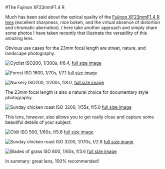 #The Fujinon XF23mmF1.4 R

 Much has been said about the optical quality of the [Fujinon XF23mmF1.4 R lens](http://www.fujifilm.com/products/digital_cameras/x/fujinon_lens_xf23mmf14_r/) (excellent sharpness, nice bokeh, and the virtual absence of distortion and chromatic aberration). I here take another approach and simply share some photos I have taken recently that illustrate the versatility of this amazing lens.

Obvious use cases for the 23mm focal length are street, nature, and landscape photography.

![](https://farm4.staticflickr.com/3853/15083910608_d7412f1943_b.jpg "Cyclist")
ISO200, 1/300s, f/6.4, [full size image](https://farm4.staticflickr.com/3853/15083910608_5f5f9e912b_o.jpg)

![](https://farm4.staticflickr.com/3836/15050310369_16e1a438ed_b.jpg "Forest")
ISO 1600, 1/70s, f/7.1 [full size image](https://farm4.staticflickr.com/3836/15050310369_4c29fe13d0_o.jpg)

![](https://farm3.staticflickr.com/2941/15163861827_4ce3cbd6a1_b.jpg "Nursery")
ISO200, 1/200s, f/8.0, [full size image](https://farm3.staticflickr.com/2941/15163861827_c65289c21d_o.jpg)

The 23mm focal length is also a natural choice for documentary style photography.

![](https://farm4.staticflickr.com/3900/15132142017_6a87665c60_b.jpg "Sunday chicken roast")
ISO 3200, 1/55s, f/5.0 [full size image](https://farm4.staticflickr.com/3900/15132142017_7f9b25f99d_o.jpg)

This lens, however, also allows you to get really close and capture some beautiful details of your subject.

![](https://farm3.staticflickr.com/2944/15324019265_eac10a7f50_b.jpg "Chili")
ISO 500, 1/60s, f/5.6 [full size image](https://farm3.staticflickr.com/2944/15324019265_9d808e0aae_o.jpg)

![](https://farm4.staticflickr.com/3840/15132098438_8754be3627_b.jpg "Sunday chicken roast")
ISO 3200, 1/170s, f/2.8 [full size image](https://farm4.staticflickr.com/3840/15132098438_1b38a063ca_o.jpg)

![](https://farm6.staticflickr.com/5561/15031161238_f8babf6f76_b.jpg "Blades of grass")
ISO 800, 1/60s, f/3.6 [full size image](https://farm6.staticflickr.com/5561/15031161238_c45e0620d9_o.jpg)

In summary: great lens, 100% recommended!